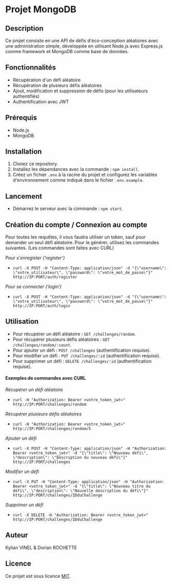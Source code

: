 # Projet MongoDB

## Description
Ce projet consiste en une API de défis d'éco-conception aléatoires avec une administration simple, développée en utilisant Node.js avec Express.js comme framework et MongoDB comme base de données.

## Fonctionnalités
- Récupération d'un défi aléatoire
- Récupération de plusieurs défis aléatoires
- Ajout, modification et suppression de défis (pour les utilisateurs authentifiés)
- Authentification avec JWT

## Prérequis
- Node.js
- MongoDB

## Installation
1. Clonez ce repository.
2. Installez les dépendances avec la commande : `npm install`.
3. Créez un fichier `.env` à la racine du projet et configurez les variables d'environnement comme indiqué dans le fichier `.env.example`.

## Lancement
- Démarrez le serveur avec la commande : `npm start`.

## Création du compte / Connexion au compte

Pour toutes les requêtes, il vous faudra utiliser un token, sauf pour demander un seul défi aléatoire. Pour le générer, utilisez les commandes suivantes. (Les commandes sont faites avec CURL)

*Pour s'enregister ('register')*

- `curl -X POST -H "Content-Type: application/json" -d "{\"username\": \"votre_utilisateur\", \"password\": \"votre_mot_de_passe\"}" http://IP:PORT/auth/register`

*Pour se connecter ('login')*

- `curl -X POST -H "Content-Type: application/json" -d "{\"username\": \"votre_utilisateur\", \"password\": \"votre_mot_de_passe\"}" http://IP:PORT/auth/login`


## Utilisation



- Pour récupérer un défi aléatoire : `GET /challenges/random`.
- Pour récupérer plusieurs défis aléatoires : `GET /challenges/random/:count`.
- Pour ajouter un défi : `POST /challenges` (authentification requise).
- Pour modifier un défi : `PUT /challenges/:id` (authentification requise).
- Pour supprimer un défi : `DELETE /challenges/:id` (authentification requise).

#### Exemples de commandes avec CURL

*Récupérer un défi aléatoire*

- `curl -H "Authorization: Bearer <votre_token_jwt>" http://IP:PORT/challenges/random`

*Récupérer plusieurs défis aléatoires*

- `curl -H "Authorization: Bearer <votre_token_jwt>" http://IP:PORT/challenges/random/5`

*Ajouter un défi*

- `curl -X POST -H "Content-Type: application/json" -H "Authorization: Bearer <votre_token_jwt>" -d "{\"title\": \"Nouveau défi\", \"description\": \"Description du nouveau défi\"}" http://IP:PORT/challenges`

*Modifier un défi*

- `curl -X PUT -H "Content-Type: application/json" -H "Authorization: Bearer <votre_token_jwt>" -d "{\"title\": \"Nouveau titre du défi\", \"description\": \"Nouvelle description du défi\"}" http://IP:PORT/challenges/IDduChallenge`

*Supprimer un défi*

- `curl -X DELETE -H "Authorization: Bearer <votre_token_jwt>" http://IP:PORT/challenges/IDduChallenge`

## Auteur
Kylian VINEL & Dorian ROCHETTE

## Licence
Ce projet est sous licence [MIT](https://opensource.org/licenses/MIT).

